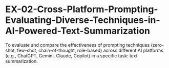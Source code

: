 # EX-02-Cross-Platform-Prompting-Evaluating-Diverse-Techniques-in-AI-Powered-Text-Summarization
To evaluate and compare the effectiveness of prompting techniques (zero-shot, few-shot, chain-of-thought, role-based) across different AI platforms (e.g., ChatGPT, Gemini, Claude, Copilot) in a specific task: text summarization.
